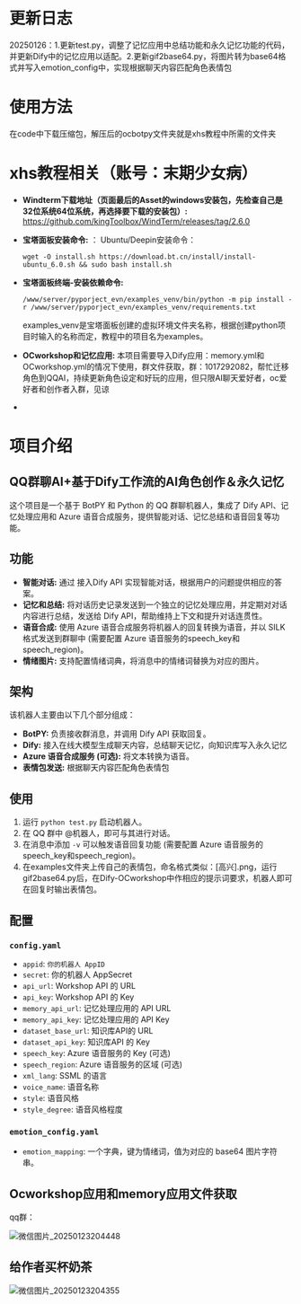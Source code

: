 # 更新日志
20250126：1.更新test.py，调整了记忆应用中总结功能和永久记忆功能的代码，并更新Dify中的记忆应用以适配。2.更新gif2base64.py，将图片转为base64格式并写入emotion_config中，实现根据聊天内容匹配角色表情包

# 使用方法
在code中下载压缩包，解压后的ocbotpy文件夹就是xhs教程中所需的文件夹

# xhs教程相关（账号：末期少女病）
* **Windterm下载地址（页面最后的Asset的windows安装包，先检查自己是32位系统64位系统，再选择要下载的安装包）:** https://github.com/kingToolbox/WindTerm/releases/tag/2.6.0
* **宝塔面板安装命令:** ：
  Ubuntu/Deepin安装命令：
  
  `wget -O install.sh https://download.bt.cn/install/install-ubuntu_6.0.sh && sudo bash install.sh`
  
* **宝塔面板终端-安装依赖命令:**
  
  `/www/server/pyporject_evn/examples_venv/bin/python -m pip install -r /www/server/pyporject_evn/examples_venv/requirements.txt`

  examples_venv是宝塔面板创建的虚拟环境文件夹名称，根据创建python项目时输入的名称而定，教程中的项目名为examples。
* **OCworkshop和记忆应用:** 本项目需要导入Dify应用：memory.yml和OCworkshop.yml的情况下使用，群文件获取，群：1017292082，帮忙迁移角色到QQAI，持续更新角色设定和好玩的应用，但只限AI聊天爱好者，oc爱好者和创作者入群，见谅

* 
# 项目介绍
## QQ群聊AI+基于Dify工作流的AI角色创作＆永久记忆

这个项目是一个基于 BotPY 和 Python 的 QQ 群聊机器人，集成了 Dify API、记忆处理应用和 Azure 语音合成服务，提供智能对话、记忆总结和语音回复等功能。

## 功能

* **智能对话:** 通过 接入Dify API 实现智能对话，根据用户的问题提供相应的答案。
* **记忆和总结:**  将对话历史记录发送到一个独立的记忆处理应用，并定期对对话内容进行总结，发送给 Dify API，帮助维持上下文和提升对话连贯性。
* **语音合成:**  使用 Azure 语音合成服务将机器人的回复转换为语音，并以 SILK 格式发送到群聊中 (需要配置 Azure 语音服务的speech_key和speech_region)。
* **情绪图片:** 支持配置情绪词典，将消息中的情绪词替换为对应的图片。

## 架构

该机器人主要由以下几个部分组成：

* **BotPY:** 负责接收群消息，并调用 Dify API 获取回复。
* **Dify:** 接入在线大模型生成聊天内容，总结聊天记忆，向知识库写入永久记忆
* **Azure 语音合成服务 (可选):** 将文本转换为语音。
* **表情包发送:** 根据聊天内容匹配角色表情包

## 使用

1.  运行 `python test.py` 启动机器人。
2.  在 QQ 群中 @机器人，即可与其进行对话。
3.  在消息中添加 `-v` 可以触发语音回复功能 (需要配置 Azure 语音服务的speech_key和speech_region)。
4.  在examples文件夹上传自己的表情包，命名格式类似：[高兴].png，运行gif2base64.py后，在Dify-OCworkshop中作相应的提示词要求，机器人即可在回复时输出表情包。

## 配置

### `config.yaml`

*   `appid`: `你的机器人 AppID`
*   `secret`: 你的机器人 AppSecret
*   `api_url`: Workshop API 的 URL
*   `api_key`: Workshop API 的 Key
*   `memory_api_url`: 记忆处理应用的 API URL
*   `memory_api_key`: 记忆处理应用的 API Key
*   `dataset_base_url`: 知识库API的 URL
*   `dataset_api_key`: 知识库API 的 Key
*   `speech_key`: Azure 语音服务的 Key (可选)
*   `speech_region`: Azure 语音服务的区域 (可选)
*   `xml_lang`: SSML 的语言
*   `voice_name`:  语音名称
*   `style`:  语音风格
*   `style_degree`: 语音风格程度

### `emotion_config.yaml`

*   `emotion_mapping`:  一个字典，键为情绪词，值为对应的 base64 图片字符串。

## Ocworkshop应用和memory应用文件获取

qq群：

![微信图片_20250123204448](https://github.com/user-attachments/assets/24b3f43b-3fb3-4e3b-bdfa-c8aa800e58ee)

## 给作者买杯奶茶

![微信图片_20250123204355](https://github.com/user-attachments/assets/090ede99-669a-4ab4-9e60-5deaf4a95569)
